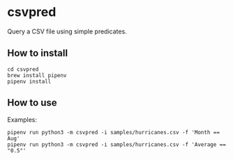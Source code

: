 # csvpred

Query a CSV file using simple predicates.

## How to install

```shell
cd csvpred
brew install pipenv
pipenv install
```

## How to use

Examples:

```shell
pipenv run python3 -m csvpred -i samples/hurricanes.csv -f 'Month == Aug'
pipenv run python3 -m csvpred -i samples/hurricanes.csv -f 'Average == "0.5"'
```
